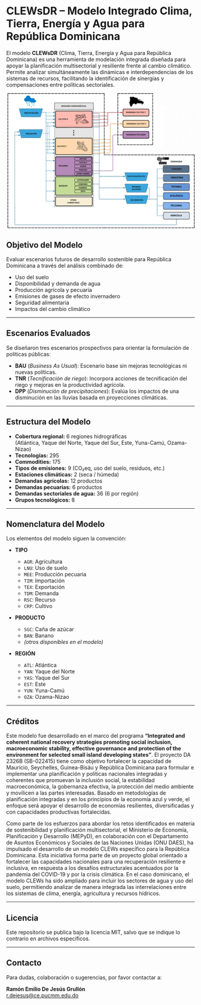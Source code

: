 # CLEWsDR – Modelo Integrado Clima, Tierra, Energía y Agua para República Dominicana

El modelo **CLEWsDR** (Clima, Tierra, Energía y Agua para República Dominicana) es una herramienta de modelación integrada diseñada para apoyar la planificación multisectorial y resiliente frente al cambio climático. Permite analizar simultáneamente las dinámicas e interdependencias de los sistemas de recursos, facilitando la identificación de sinergias y compensaciones entre políticas sectoriales.

![CLEWSDRModelStructure](https://github.com/remiliod/CLEWsDR/blob/main/CLEWsDR-ModelStructure.png)

## Objetivo del Modelo

Evaluar escenarios futuros de desarrollo sostenible para República Dominicana a través del análisis combinado de:

- Uso del suelo
- Disponibilidad y demanda de agua
- Producción agrícola y pecuaria
- Emisiones de gases de efecto invernadero
- Seguridad alimentaria
- Impactos del cambio climático

---

## Escenarios Evaluados

Se diseñaron tres escenarios prospectivos para orientar la formulación de políticas públicas:

- **BAU** (*Business As Usual*): Escenario base sin mejoras tecnológicas ni nuevas políticas.
- **TNR** (*Tecnificación de riego*): Incorpora acciones de tecnificación del riego y mejoras en la productividad agrícola.
- **DPP** (*Disminución de precipitaciones*): Evalúa los impactos de una disminución en las lluvias basada en proyecciones climáticas.

---

## Estructura del Modelo

- **Cobertura regional:** 6 regiones hidrográficas  
  (Atlántica, Yaque del Norte, Yaque del Sur, Este, Yuna-Camú, Ozama-Nizao)
- **Tecnologías:** 295
- **Commodities:** 175
- **Tipos de emisiones:** 9 (CO₂eq, uso del suelo, residuos, etc.)
- **Estaciones climáticas:** 2 (seca / húmeda)
- **Demandas agrícolas:** 12 productos
- **Demandas pecuarias:** 6 productos
- **Demandas sectoriales de agua:** 36 (6 por región)
- **Grupos tecnológicos:** 8

---

## Nomenclatura del Modelo

Los elementos del modelo siguen la convención:


- **TIPO**
  - `AGR`: Agricultura
  - `LNU`: Uso de suelo
  - `MEE`: Producción pecuaria
  - `TIM`: Importación
  - `TEX`: Exportación
  - `TDM`: Demanda
  - `RSC`: Recurso
  - `CRP`: Cultivo

- **PRODUCTO**
  - `SGC`: Caña de azúcar
  - `BAN`: Banano
  - *(otros disponibles en el modelo)*

- **REGIÓN**
  - `ATL`: Atlántica
  - `YAN`: Yaque del Norte
  - `YAS`: Yaque del Sur
  - `EST`: Este
  - `YUN`: Yuna-Camú
  - `OZA`: Ozama-Nizao

---

## Créditos

Este modelo fue desarrollado en el marco del programa **“Integrated and coherent national recovery strategies promoting social inclusion, macroeconomic stability, effective governance and protection of the environment for selected small island developing states”**. El proyecto DA 2326B (SB-022415) tiene como objetivo fortalecer la capacidad de Mauricio, Seychelles, Guinea-Bisáu y República Dominicana para formular e implementar una planificación y políticas nacionales integradas y coherentes que promuevan la inclusión social, la estabilidad macroeconómica, la gobernanza efectiva, la protección del medio ambiente y movilicen a las partes interesadas. Basado en metodologías de planificación integradas y en los principios de la economía azul y verde, el enfoque será apoyar el desarrollo de economías resilientes, diversificadas y con capacidades productivas fortalecidas.

Como parte de los esfuerzos para abordar los retos identificados en materia de sostenibilidad y planificación multisectorial, el Ministerio de Economía, Planificación y Desarrollo (MEPyD), en colaboración con el Departamento de Asuntos Económicos y Sociales de las Naciones Unidas (ONU DAES), ha impulsado el desarrollo de un modelo CLEWs específico para la República Dominicana. Esta iniciativa forma parte de un proyecto global orientado a fortalecer las capacidades nacionales para una recuperación resiliente e inclusiva, en respuesta a los desafíos estructurales acentuados por la pandemia del COVID-19 y por la crisis climática. En el caso dominicano, el modelo CLEWs ha sido ampliado para incluir los sectores de agua y uso del suelo, permitiendo analizar de manera integrada las interrelaciones entre los sistemas de clima, energía, agricultura y recursos hídricos.

---

## Licencia

Este repositorio se publica bajo la licencia MIT, salvo que se indique lo contrario en archivos específicos.

---

## Contacto

Para dudas, colaboración o sugerencias, por favor contactar a:

**Ramón Emilio De Jesús Grullón**  
r.dejesus@ce.pucmm.edu.do


